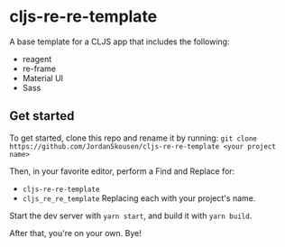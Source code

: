 # cljs-re-re-template 

A base template for a CLJS app that includes the following:
- reagent
- re-frame
- Material UI
- Sass

## Get started

To get started, clone this repo and rename it by running: `git clone https://github.com/JordanSkousen/cljs-re-re-template <your project name>`

Then, in your favorite editor, perform a Find and Replace for:
- `cljs-re-re-template`
- `cljs_re_re_template`
Replacing each with your project's name.

Start the dev server with `yarn start`, and build it with `yarn build`.

After that, you're on your own. Bye!